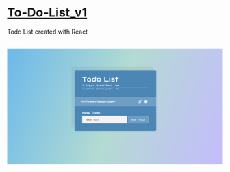 # [To-Do-List_v1](https://michal-w-dev.github.io/To-Do-List_v1/)
<p> Todo List created with React </p>
<br>
<img src="imgs/readme.png" width="700px">
